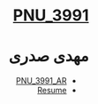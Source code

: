 <div dir="rtl">

# [PNU_3991](https://github.com/AliRazavi-edu/PNU_3991#TOC)
# مهدی صدری
- [PNU_3991_AR](https://github.com/sadri2020/PNU_3991_AR)
- [Resume](https://sadri2020.github.io/) 
</div>
